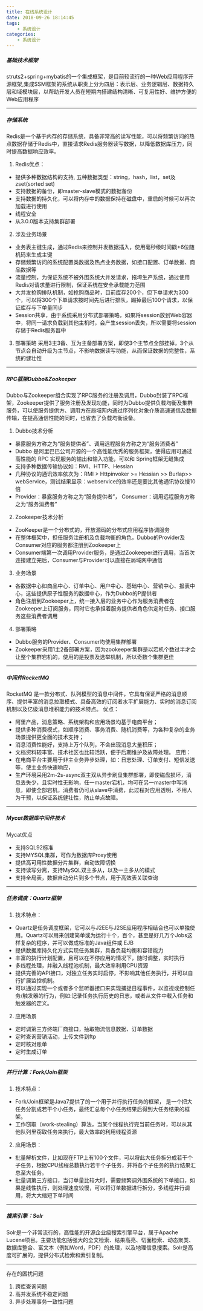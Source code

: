 ```yaml
---
title: 在线系统设计
date: 2018-09-26 18:14:45
tags:
	- 系统设计
categories: 
	- 系统设计	
---
```


##### 基础技术框架
struts2+spring+mybatis的一个集成框架，是目前较流行的一种Web应用程序开源框架,集成SSM框架的系统从职责上分为四层：表示层、业务逻辑层、数据持久层和域模块层，以帮助开发人员在短期内搭建结构清晰、可复用性好、维护方便的Web应用程序

------------

##### 存储系统
Redis是一个基于内存的存储系统，具备非常高的读写性能，可以将频繁访问的热点数据存储于Redis中，直接请求Redis服务器读写数据，以降低数据库压力，同时提高数据响应效率。
1. Redis优点：
- 提供多种数据结构的支持, 五种数据类型：string，hash，list，set及zset(sorted set)
- 支持数据的备份，即master-slave模式的数据备份
- 支持数据的持久化，可以将内存中的数据保持在磁盘中，重启的时候可以再次加载进行使用
- 线程安全
- 从3.0.0版本支持集群部署
2. 涉及业务场景
- 业务表主键生成，通过Redis来控制并发数据插入，使用毫秒级时间戳+6位随机码来生成主键
- 存储频繁访问的系统配置类数据及热点业务数据，如接口配置、订单数据、商品数据等
- 流量控制，为保证系统不被外围系统大并发请求，拖垮生产系统，通过使用Redis对请求量进行限制，保证系统在安全承载能力范围
- 大并发抢购排队机制，如抢购商品时，目前库存200个，但下单请求为300个，可以将300个下单请求按时间先后进行排队，踢掉最后100个请求，以保证库存与下单量同步
- Session共享，由于系统采用分布式部署策略，如果将session放到Web容器中，将同一请求负载到其他主机时，会产生session丢失，所以需要将session存储于Redis服务器中
3. 部署策略
采用3主3备、互为主备部署方案，即使3个主节点全部挂掉，3个从节点会自动升级为主节点，不影响数据读写功能，从而保证数据的完整性，系统的健壮性

------------

##### RPC框架Dubbo&Zookeeper
Dubbo与Zookeeper组合实现了RPC服务的注册及调用，Dubbo封装了RPC框架，Zookeeper提供了服务注册及发现功能，同时为Dubbo提供负载均衡及集群服务，可以使服务提供方、调用方在局域网内通过序列化对象介质高速通信及数据传输，在提高通信性能的同时，也省去了负载均衡设备。
1. Dubbo技术分析
- 暴露服务方称之为“服务提供者”、调用远程服务方称之为“服务消费者”
- Dubbo 是阿里巴巴公司开源的一个高性能优秀的服务框架，使得应用可通过高性能的 RPC 实现服务的输出和输入功能，可以和 Spring框架无缝集成
- 支持多种数据传输协议如：RMI、HTTP、Hessian
- 几种协议的通讯效率依次为：RMI > Httpinvoker >= Hessian >> Burlap>> webService，测试结果显示：webservice的效率还是要比其他通讯协议慢10倍
- Provider：暴露服务方称之为“服务提供者”， Consumer：调用远程服务方称之为“服务消费者”
2. Zookeeper技术分析 
- ZooKeeper是一个分布式的，开放源码的分布式应用程序协调服务
- 在整体框架中，担任服务注册机及负载均衡的角色，Dubbo的Provider及Consumer对应的服务都注册到Zookeeper上
- Consumer端第一次调用Provider服务，是通过Zookeeper进行调用，当首次连接建立完后，Consumer与Provider可以直接在局域网中通信
3. 业务场景
- 各数据中心如商品中心、订单中心、用户中心、基础中心、营销中心、报表中心，这些提供原子性服务的数据中心，作为Dubbo的P提供者
- 角色注册到Zookeeper上，统一接入层的业务中心作为服务消费者在Zookeeper上订阅服务，同时它也承担着服务提供者角色供定时任务、接口服务这些消费者调用
4. 部署策略
- Dubbo服务的Provider、Consumer均使用集群部署
- Zookeeper采用1主2备部署方案，因为zookeeper集群是以宕机个数过半才会让整个集群宕机的，使用的是投票及选举机制，所以奇数个集群更佳

------------

##### 中间件RocketMQ
RocketMQ 是一款分布式、队列模型的消息中间件，它具有保证严格的消息顺序、提供丰富的消息拉取模式、具备高效的订阅者水平扩展能力、实时的消息订阅机制以及亿级消息堆积能力的技术特点。
优点：
- 阿里产品，消息策略、系统架构和应用场景均基于电商平台；
- 提供多种消费模式，如顺序消费、事务消费、随机消费等，为各种复杂的业务场景提供更全面的技术支持；
- 消息消费性能好，支持上万个队列，不会出现消息大量积压；
- 文档资料较丰富、技术社区也比较活跃，便于后期维护及故障处理。
应用：
- 在电商平台主要用于非主业务异步处理，如：日志处理、订单支付、短信发送等，使主业务快速响应，
- 生产环境采用2m-2s-async双主双从异步刷盘集群部署，即使磁盘损坏，消息丢失少，且实时性无影响，任一master宕机，均可在另一master中写消息，即使全部宕机，消费者仍可从slave中消费，此过程对应用透明，不用人为干预，以保证系统健壮性，防止单点故障。

------------

##### Mycat数据库中间件技术
Mycat优点
- 支持SQL92标准
- 支持MYSQL集群，可作为数据库Proxy使用
- 提供高可用性数据分片集群，自动故障切换
- 支持读写分离，支持MySQL双主多从，以及一主多从的模式
- 支持全局表，数据自动分片到多个节点，用于高效表关联查询


------------

##### 任务调度：Quartz框架
1. 技术特点：
- Quartz是任务调度框架，它可以与J2EE与J2SE应用程序相结合也可以单独使用。Quartz可以用来创建简单或为运行十个，百个，甚至是好几万个Jobs这样复杂的程序，并可以做成标准的Java组件或 EJB
- 提供数据库持久化方式实现任务集群，具备负载均衡和容错能力
- 丰富的执行计划配置，且可以在不停应用的情况下，随时调整，实时执行
- 多线程处理，并融入线程池机制，最大效率利用CPU资源
- 提供完善的API接口，对独立任务实时启停，不影响其他任务执行，并可以自行扩展监控机制。
- 可以通过实现一个或者多个监听器接口来实现捕捉日程事件，以监视或控制任务/触发器的行为，例如:记录任务执行历史的日志，或者从文件中载入任务和触发器的定义。
2. 应用场景
- 定时调第三方终端厂商接口，抽取物流信息数据、订单数据
- 定时查询营销活动，上传文件到ftp
- 定时核对账单
- 定时生成订单

------------

##### 并行计算：Fork/Join框架
1. 技术特点：
- Fork/Join框架是Java7提供了的一个用于并行执行任务的框架， 是一个把大任务分割成若干个小任务，最终汇总每个小任务结果后得到大任务结果的框架。
- 工作窃取（work-stealing）算法，当某个线程执行完当前任务时，可以从其他队列里窃取任务来执行，最大效率的利用线程资源

2. 应用场景：
- 批量解析文件，比如现在FTP上有100个文件，可以将此大任务拆分成若干个子任务，根据CPU线程总数执行若干个子任务，并将各个子任务的执行结果汇总至大任务。
- 批量调第三方接口，当订单量比较大时，需要频繁调外围系统的下单接口，如果是线性执行，则处理速度较慢，可以将订单数据进行拆分，多线程并行调用，将大大缩短下单时间

------------

##### 搜索引擎：Solr
Solr是一个非常流行的，高性能的开源企业级搜索引擎平台，属于Apache Lucene项目。主要功能包括强大的全文检索、结果高亮、切面检索、动态聚类、数据库整合、富文本（例如Word，PDF）的处理，以及地理信息搜索。Solr是高度可扩展的，提供分布式检索和索引复制。

------------

存在的困扰问题
1. 跨库查询问题
2. 高并发系统不稳定问题
3. 异步处理事务一致性问题


